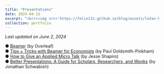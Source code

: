 ```yaml
---
title: "Presentations"
date: 2024-04-13
excerpt: "<br/><img src='https://felix11h.github.io/blog/assets/latex-beamer-minted.png'>" 
collection: portfolio
---
```


*Last updated on June 2, 2024*

● <a href="https://ja.overleaf.com/learn/latex/Beamer" target="_blank">Beamer</a> (by Overleaf) <br>
● <a href="https://paulgp.github.io/beamer_tips.pdf" target="_blank">Tips + Tricks with Beamer for Economists</a> (by Paul Goldsmith-Pinkham) <br>
● <a href="https://scholar.harvard.edu/files/shapiro/files/applied_micro_slides.pdf" target="_blank">How to Give an Applied Micro Talk</a> (by Jesse Shapiro) <br>
● <a href="https://www.jstor.org/stable/10.7312/schw17520" target="_blank">Better Presentations: A Guide for Scholars, Researchers, and Wonks</a> (by Jonathan Schwabish) 




